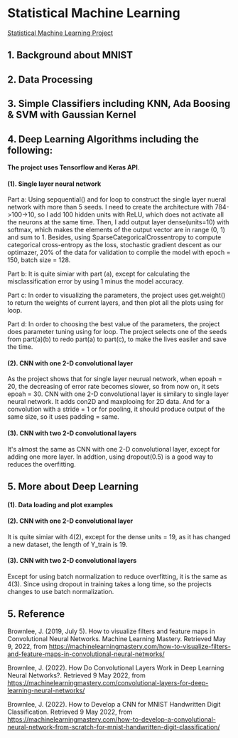 # Statistical Machine Learning
[Statistical Machine Learning Project](https://colab.research.google.com/drive/11TJvIq79iQNziQAYdtFvk5SgBkrC-r13?usp=chrome_ntp#scrollTo=KqzvGNTTBVE5)

## 1. Background about MNIST

## 2. Data Processing

## 3. Simple Classifiers including KNN, Ada Boosing & SVM with Gaussian Kernel

## 4. Deep Learning Algorithms including the following:

**The project uses Tensorflow and Keras API**.

#### (1). Single layer neural network

Part a: Using sepquential() and for loop to construct the single layer nueral network with more than 5 seeds. I need to create the architecture with 784->100->10, so I add 100 hidden units with ReLU, which does not activate all the neurons at the same time. Then, I add output layer dense(units=10) with softmax, which makes the elements of the output vector are in range (0, 1) and sum to 1. Besides, using SparseCategoricalCrossentropy to compute categorical cross-entropy as the loss, stochastic gradient descent as our optimazer, 20% of the data for validation to complie the model with epoch = 150, batch size = 128.

Part b: It is quite simiar with part (a), except for calculating the misclassification error by using 1 minus the model accuracy.

Part c: In order to visualizing the parameters, the project uses get.weight() to return the weights of current layers, and then plot all the plots using for loop.

Part d: In order to choosing the best value of the parameters, the project does parameter tuning using for loop. The project selects one of the seeds from part(a)(b) to redo part(a) to part(c), to make the lives easiler and save the time.


#### (2). CNN with one 2-D convolutional layer

As the project shows that for single layer neurual network, when epoah = 20, the decreasing of error rate becomes slower, so from now on, it sets epoah = 30. CNN with one 2-D convolutional layer is similary to single layer neural network. It adds con2D and maxplooing for 2D data. And for a convolution with a stride = 1 or for pooling, it should produce output of the same size, so it uses padding = same.

#### (3). CNN with two 2-D convolutional layers

It's almost the same as CNN with one 2-D convolutional layer, except for adding one more layer. In addtion, using dropout(0.5) is a good way to reduces the overfitting.

## 5. More about Deep Learning

#### (1). Data loading and plot examples

#### (2). CNN with one 2-D convolutional layer

It is quite simiar with 4(2), except for the dense units = 19, as it has changed a new dataset, the length of Y_train is 19.

#### (3). CNN with two 2-D convolutional layers

Except for using batch normalization to reduce overfitting, it is the same as 4(3). Since using dropout in training takes a long time, so the projects changes to use batch normalization.

## 5. Reference

Brownlee, J. (2019, July 5). How to visualize filters and feature maps in Convolutional Neural Networks. Machine Learning Mastery. Retrieved May 9, 2022, from https://machinelearningmastery.com/how-to-visualize-filters-and-feature-maps-in-convolutional-neural-networks/

Brownlee, J. (2022). How Do Convolutional Layers Work in Deep Learning Neural Networks?. Retrieved 9 May 2022, from https://machinelearningmastery.com/convolutional-layers-for-deep-learning-neural-networks/

Brownlee, J. (2022). How to Develop a CNN for MNIST Handwritten Digit Classification. Retrieved 9 May 2022, from https://machinelearningmastery.com/how-to-develop-a-convolutional-neural-network-from-scratch-for-mnist-handwritten-digit-classification/

